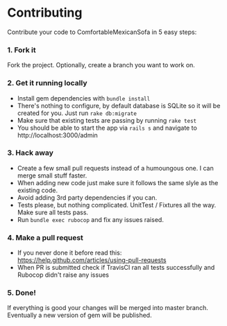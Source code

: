 # Contributing

Contribute your code to ComfortableMexicanSofa in 5 easy steps:

### 1. Fork it

Fork the project. Optionally, create a branch you want to work on.

### 2. Get it running locally

- Install gem dependencies with `bundle install`
- There's nothing to configure, by default database is SQLite so it will be created for you.
  Just run `rake db:migrate`
- Make sure that existing tests are passing by running `rake test`
- You should be able to start the app via `rails s` and navigate to http://localhost:3000/admin

### 3. Hack away

- Create a few small pull requests instead of a humoungous one. I can merge small stuff faster.
- When adding new code just make sure it follows the same slyle as the existing code.
- Avoid adding 3rd party dependencies if you can.
- Tests please, but nothing complicated. UnitTest / Fixtures all the way. Make sure all tests pass.
- Run `bundle exec rubocop` and fix any issues raised.

### 4. Make a pull request

- If you never done it before read this: https://help.github.com/articles/using-pull-requests
- When PR is submitted check if TravisCI ran all tests successfully and Rubocop didn't raise any issues

### 5. Done!

If everything is good your changes will be merged into master branch. Eventually a new version of gem will be published.
